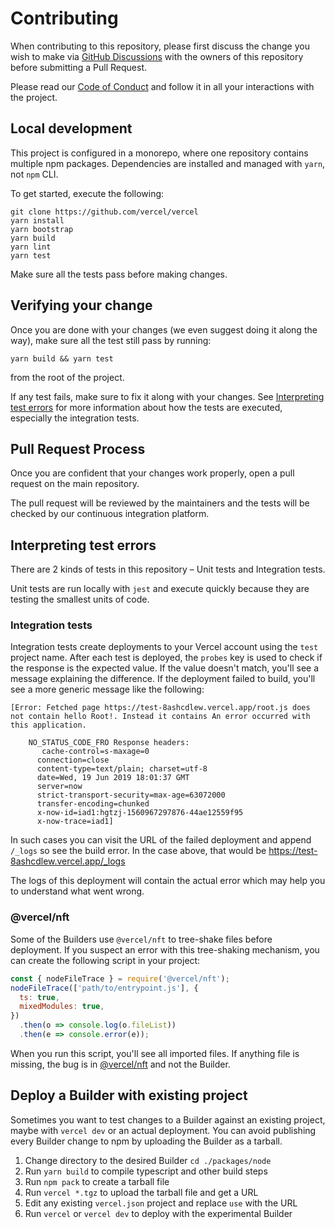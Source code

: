 # Contributing

When contributing to this repository, please first discuss the change you wish to make via [GitHub Discussions](https://github.com/vercel/vercel/discussions/new) with the owners of this repository before submitting a Pull Request.

Please read our [Code of Conduct](CODE_OF_CONDUCT.md) and follow it in all your interactions with the project.

## Local development

This project is configured in a monorepo, where one repository contains multiple npm packages. Dependencies are installed and managed with `yarn`, not `npm` CLI.

To get started, execute the following:

```
git clone https://github.com/vercel/vercel
yarn install
yarn bootstrap
yarn build
yarn lint
yarn test
```

Make sure all the tests pass before making changes.

## Verifying your change

Once you are done with your changes (we even suggest doing it along the way), make sure all the test still pass by running:

```
yarn build && yarn test
```

from the root of the project.

If any test fails, make sure to fix it along with your changes. See [Interpreting test errors](#Interpreting-test-errors) for more information about how the tests are executed, especially the integration tests.

## Pull Request Process

Once you are confident that your changes work properly, open a pull request on the main repository.

The pull request will be reviewed by the maintainers and the tests will be checked by our continuous integration platform.

## Interpreting test errors

There are 2 kinds of tests in this repository – Unit tests and Integration tests.

Unit tests are run locally with `jest` and execute quickly because they are testing the smallest units of code.

### Integration tests

Integration tests create deployments to your Vercel account using the `test` project name. After each test is deployed, the `probes` key is used to check if the response is the expected value. If the value doesn't match, you'll see a message explaining the difference. If the deployment failed to build, you'll see a more generic message like the following:

```
[Error: Fetched page https://test-8ashcdlew.vercel.app/root.js does not contain hello Root!. Instead it contains An error occurred with this application.

    NO_STATUS_CODE_FRO Response headers:
       cache-control=s-maxage=0
      connection=close
      content-type=text/plain; charset=utf-8
      date=Wed, 19 Jun 2019 18:01:37 GMT
      server=now
      strict-transport-security=max-age=63072000
      transfer-encoding=chunked
      x-now-id=iad1:hgtzj-1560967297876-44ae12559f95
      x-now-trace=iad1]
```

In such cases you can visit the URL of the failed deployment and append `/_logs` so see the build error. In the case above, that would be https://test-8ashcdlew.vercel.app/_logs

The logs of this deployment will contain the actual error which may help you to understand what went wrong.

### @vercel/nft

Some of the Builders use `@vercel/nft` to tree-shake files before deployment. If you suspect an error with this tree-shaking mechanism, you can create the following script in your project:

```js
const { nodeFileTrace } = require('@vercel/nft');
nodeFileTrace(['path/to/entrypoint.js'], {
  ts: true,
  mixedModules: true,
})
  .then(o => console.log(o.fileList))
  .then(e => console.error(e));
```

When you run this script, you'll see all imported files. If anything file is missing, the bug is in [@vercel/nft](https://github.com/vercel/nft) and not the Builder.

## Deploy a Builder with existing project

Sometimes you want to test changes to a Builder against an existing project, maybe with `vercel dev` or an actual deployment. You can avoid publishing every Builder change to npm by uploading the Builder as a tarball.

1. Change directory to the desired Builder `cd ./packages/node`
2. Run `yarn build` to compile typescript and other build steps
3. Run `npm pack` to create a tarball file
4. Run `vercel *.tgz` to upload the tarball file and get a URL
5. Edit any existing `vercel.json` project and replace `use` with the URL
6. Run `vercel` or `vercel dev` to deploy with the experimental Builder
